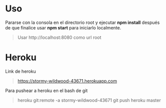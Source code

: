 # Uso

Pararse con la consola en el directorio root y ejecutar **npm install** después de que finalice usar **npm start** para iniciarlo localmente.
>Usar http://localhost:8080 como url root

# Heroku

Link de heroku
> https://stormy-wildwood-43671.herokuapp.com

Para pushear a heroku en el bash de git
> heroku git:remote -a stormy-wildwood-43671
> git push heroku master

